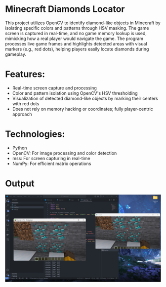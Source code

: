 # Minecraft Diamonds Locator
This project utilizes OpenCV to identify diamond-like objects in Minecraft by isolating specific colors and patterns through HSV masking. The game screen is captured in real-time, and no game memory lookup is used, mimicking how a real player would navigate the game. The program processes live game frames and highlights detected areas with visual markers (e.g., red dots), helping players easily locate diamonds during gameplay.

# Features:
* Real-time screen capture and processing
* Color and pattern isolation using OpenCV's HSV thresholding
* Visualization of detected diamond-like objects by marking their centers with red dots
* Does not rely on memory hacking or coordinates; fully player-centric approach
  
# Technologies:
* Python
* OpenCV: For image processing and color detection
* mss: For screen capturing in real-time
* NumPy: For efficient matrix operations
  
# Output 

![output](output-1.png)
